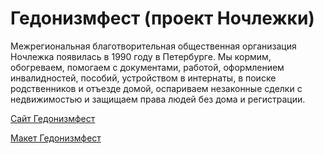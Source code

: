 #  Гедонизмфест (проект Ночлежки)
Межрегиональная благотворительная общественная организация Ночлежка появилась в 1990 году в Петербурге. Мы кормим, обогреваем, помогаем с документами, работой, оформлением инвалидностей, пособий, устройством в интернаты, в поиске родственников и отъезде домой, оспариваем незаконные сделки с недвижимостью и защищаем права людей без дома и регистрации.


[Сайт Гедонизмфест]()  

[Макет Гедонизмфест](https://www.figma.com/file/W9BwfhAlID2YzCkv51FOP1/Nochlezhka-web%2B?node-id=0%3A1)